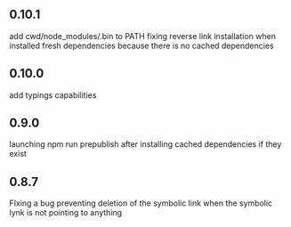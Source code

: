 0.10.1
-----
add cwd/node_modules/.bin to PATH
fixing reverse link installation when installed fresh dependencies because there is no cached dependencies

0.10.0
-----
add typings capabilities

0.9.0
-----
launching npm run prepublish after installing cached dependencies if they exist

0.8.7
-----
FIxing a bug preventing deletion of the symbolic link when the symbolic lynk is not pointing to anything
